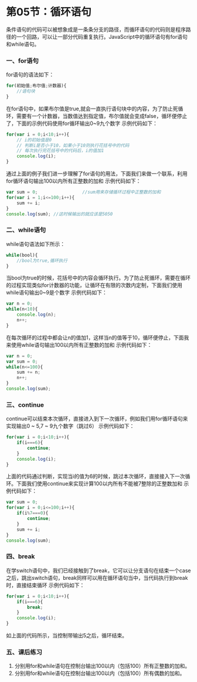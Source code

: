# 第05节：循环语句

条件语句的代码可以被想象成是一条条分支的路径，而循环语句的代码则是程序路径的一个回路，可以让一部分代码重复执行。JavaScript中的循环语句有for语句和while语句。

### 一、for语句
for语句的语法如下：

``` js
for(初始值;布尔值;计数器){
    //语句块
}
```
在for语句中，如果布尔值是true,就会一直执行语句块中的内容，为了防止死循环，需要有一个计数器，当数值达到指定值，布尔值就会变成false，循环便停止了，下面的示例代码使用for循环输出0~9九个数字
示例代码如下：

``` js
for(var i = 0;i<10;i++){  
    // i的初始值是0
    // 判断i是否小于10，如果小于10则执行花括号中的代码
    // 每次执行完花括号中的代码后，i的值加1
    console.log(i);
}
```
通过上面的例子我们进一步理解了for语句的用法，下面我们来做一个联系，利用for循环语句输出100以内所有正整数的加和
示例代码如下：

``` js
var sum = 0;                 //sum用来存储循环过程中正整数的加和
for(var i = 1;i<=100;i++){
    sum += i;
}
console.log(sum); //这时候输出的就应该是5050
```


### 二、while语句
while语句语法如下所示：

``` js
while(bool){
    //bool为true,循环执行
}
```
当bool为true的时候，花括号中的内容会循环执行。为了防止死循环，需要在循环的过程实现类似for计数器的功能，让循环在有限的次数内定制，下面我们使用while语句输出0~9是个数字
示例代码如下：

``` js
var n = 0;
while(n<10){
    console.log(n);
    n++;
}
```
在每次循环的过程中都会让n的值加1，这样当n的值等于10，循环便停止，下面我来使用while语句输出100以内所有正整数的加和
示例代码如下：

``` js
var n = 0;
var sum = 0;
while(n<=100){
    sum += n;
    n++;
}
console.log(sum); 
```


### 三、continue
continue可以结束本次循环，直接进入到下一次循环，例如我们用for循环语句来实现输出0 ~ 5,7 ~ 9九个数字（跳过6）
示例代码如下：

``` js
for(var i = 0;i<10;i++){
    if(i===6){
        continue;
    }
    console.log(i);
}
```
上面的代码通过判断，实现当i的值为6的时候，跳过本次循环，直接接入下一次循环。下面我们使用continue来实现计算100以内所有不能被7整除的正整数加和
示例代码如下：

``` js
var sum = 0;
for(var i = 0;i<=100;i++){
    if(i%7===0){
        continue;
    }
    sum += i;
}
console.log(sum);
```

### 四、break
在学switch语句中，我们已经接触到了break，它可以让分支语句在结束一个case之后，跳出switch语句，break同样可以用在循环语句当中，当代码执行到break时，直接结束循环
示例代码如下：
``` js
for(var i = 0;i<10;i++){
    if(i===6){
        break;  
    }
    console.log(i);
}
```
如上面的代码所示，当控制带输出5之后，循环结束。

### 五、课后练习
1. 分别用for和while语句在控制台输出100以内（包括100）所有正整数的加和。
2. 分别用for和while语句在控制台输出100以内（包括100）所有偶数的加和。
